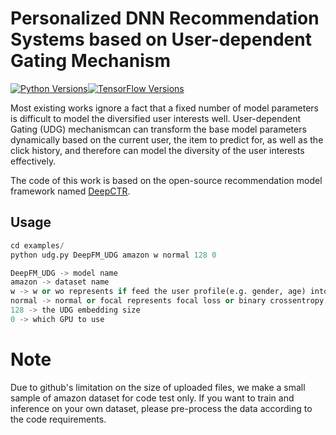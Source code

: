 # Personalized DNN Recommendation Systems based on User-dependent Gating Mechanism

[![Python Versions](https://img.shields.io/pypi/pyversions/deepctr.svg)](https://pypi.org/project/deepctr)[![TensorFlow Versions](https://img.shields.io/badge/TensorFlow-1.4+/2.0+-blue.svg)](https://pypi.org/project/deepctr)

Most existing works ignore a fact that a fixed number of model parameters is difficult to model the diversified user interests well. User-dependent Gating (UDG) mechanismcan can transform the base model parameters dynamically based on the current user, the item to predict for, as well as the click history, and therefore can model the diversity of the user interests effectively.

The code of this work is based on the open-source recommendation model framework named [DeepCTR](https://github.com/shenweichen/deepctr.).

## Usage

```python
cd examples/
python udg.py DeepFM_UDG amazon w normal 128 0

DeepFM_UDG -> model name
amazon -> dataset name
w -> w or wo represents if feed the user profile(e.g. gender, age) into model
normal -> normal or focal represents focal loss or binary crossentropy loss
128 -> the UDG embedding size 
0 -> which GPU to use
```

# Note

Due to github's limitation on the size of uploaded files, we make a small sample of amazon dataset for code test only. If you want to train and inference on your own dataset, please pre-process the data according to the code requirements.
